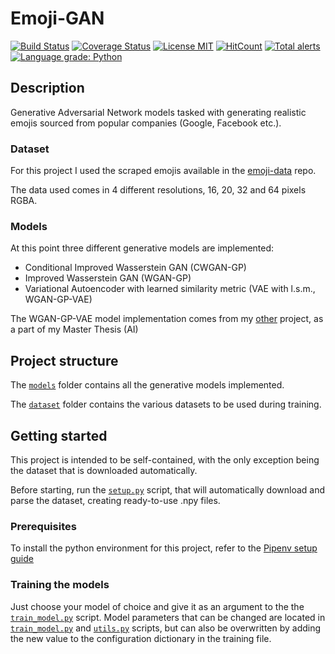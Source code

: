 # Emoji-GAN
[![Build Status](https://travis-ci.org/HitLuca/Emoji-GAN.svg)](https://travis-ci.org/HitLuca/Emoji-GAN)
[![Coverage Status](https://coveralls.io/repos/github/HitLuca/Emoji-GAN/badge.svg)](https://coveralls.io/github/HitLuca/Emoji-GAN)
[![License MIT](https://img.shields.io/badge/license-MIT-blue.svg)](https://opensource.org/licenses/MIT)
[![HitCount](http://hits.dwyl.io/HitLuca/Emoji-GAN.svg)](http://hits.dwyl.io/HitLuca/Emoji-GAN)
[![Total alerts](https://img.shields.io/lgtm/alerts/g/HitLuca/Emoji-GAN.svg?logo=lgtm&logoWidth=18)](https://lgtm.com/projects/g/HitLuca/Emoji-GAN/alerts/)
[![Language grade: Python](https://img.shields.io/lgtm/grade/python/g/HitLuca/Emoji-GAN.svg?logo=lgtm&logoWidth=18)](https://lgtm.com/projects/g/HitLuca/Emoji-GAN/context:python)

## Description
Generative Adversarial Network models tasked with generating realistic emojis sourced from popular companies (Google, Facebook etc.).

### Dataset
For this project I used the scraped emojis available in the [emoji-data](https://github.com/iamcal/emoji-data) repo.

The data used comes in 4 different resolutions, 16, 20, 32 and 64 pixels RGBA.

### Models
At this point three different generative models are implemented:

* Conditional Improved Wasserstein GAN (CWGAN-GP)
* Improved Wasserstein GAN (WGAN-GP)
* Variational Autoencoder with learned similarity metric (VAE with l.s.m., WGAN-GP-VAE)

The WGAN-GP-VAE model implementation comes from my [other](https://github.com/HitLuca/GANs_for_spiking_time_series) project, as a part of my Master Thesis (AI)

## Project structure
The [```models```](emoji_gan/models) folder contains all the generative models implemented.

The [```dataset```](dataset) folder contains the various datasets to be used during training.

## Getting started
This project is intended to be self-contained, with the only exception being the dataset that is downloaded automatically.

Before starting, run the [```setup.py```](setup.py) script, that will automatically download and parse the dataset, creating ready-to-use .npy files.

### Prerequisites
To install the python environment for this project, refer to the [Pipenv setup guide](https://pipenv.readthedocs.io/en/latest/basics/)

### Training the models
Just choose your model of choice and give it as an argument to the the [```train_model.py```](emoji_gan/train_model.py) script. 
Model parameters that can be changed are located in [```train_model.py```](emoji_gan/train_model.py) and [```utils.py```](emoji_gan/models/utils.py) scripts, but can also be overwritten by adding the new value to the configuration dictionary in the training file.
